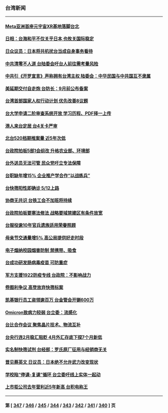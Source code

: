 ### 台湾新闻
---
#### [Meta亚洲首座元宇宙XR基地落脚台北](../../pages/ncid1349361/n13728444.md) 
#### [日相：台海和平不仅关乎日本 也攸关国际稳定](../../pages/ncid1349361/n13728449.md) 
#### [日众议员：日本将共机扰台当成自身事务看待](../../pages/ncid1349361/n13728379.md) 
#### [中共清零不人道 台陆委会吁台人前往需考量风险](../../pages/ncid1349361/n13727852.md) 
#### [中共引《开罗宣言》声称拥有台湾主权 陆委会：中华民国与中共国互不隶属](../../pages/ncid1349361/n13727906.md) 
#### [美延期交付自走炮 台防长：9月前公布备案](../../pages/ncid1349361/n13727782.md) 
#### [台湾首部国家人权行动计划 优先改善8议题](../../pages/ncid1349361/n13727981.md) 
#### [台大学申请二阶审查系统开放 学习历程、PDF择一上传](../../pages/ncid1349361/n13727930.md) 
#### [港人来台定居 台4关卡严审](../../pages/ncid1349361/n13727978.md) 
#### [北台520档期推案量 近5年次低](../../pages/ncid1349361/n13727980.md) 
#### [台政院拍板5部1会组改 升格农业部、环境部](../../pages/ncid1349361/n13727982.md) 
#### [台外送员无法可管 民众党吁立专法保障](../../pages/ncid1349361/n13727932.md) 
#### [台职缺年增15% 企业推产学合作“以战练兵”](../../pages/ncid1349361/n13727907.md) 
#### [台快筛阳性即确诊 5/12上路](../../pages/ncid1349361/n13727928.md) 
#### [协商无共识 台铁工会不加班将持续](../../pages/ncid1349361/n13727931.md) 
#### [台政院拍板要塞法修法 战略要域禁建区有条件放宽](../../pages/ncid1349361/n13727942.md) 
#### [台服役逾10年官兵遗族适用荣眷照顾](../../pages/ncid1349361/n13727940.md) 
#### [母亲节交通量增5% 高公局提供好走时段](../../pages/ncid1349361/n13727941.md) 
#### [电子烟纳校园烟害防制 禁携带、吸食](../../pages/ncid1349361/n13727938.md) 
#### [台成功研发肠病毒疫苗 可防重症](../../pages/ncid1349361/n13727935.md) 
#### [军方支援1922防疫专线 台政院：不影响战力](../../pages/ncid1349361/n13727910.md) 
#### [卷图利争议 高登放弃快筛标案](../../pages/ncid1349361/n13727846.md) 
#### [凯基银行员工盗领逾百万 台金管会开铡600万](../../pages/ncid1349361/n13727848.md) 
#### [Omicron致病力较弱 台立委：流感化](../../pages/ncid1349361/n13727849.md) 
#### [台比合作会议 聚焦晶片技术、物流互补](../../pages/ncid1349361/n13727840.md) 
#### [台央行连2月稳汇阻贬 4月外汇存底下探7个月新低](../../pages/ncid1349361/n13727885.md) 
#### [实名制快筛试剂 台经部：罗氏原厂征用与经销商无关](../../pages/ncid1349361/n13727850.md) 
#### [晋见蔡英文 日议员：日本绝不允许武力改变现状](../../pages/ncid1349361/n13727838.md) 
#### [学校陷“停课-复课”循环 台立委吁线上实体一起动](../../pages/ncid1349361/n13727853.md) 
#### [上市柜公司去年营利近5年新高 台积电称王](../../pages/ncid1349361/n13727855.md) 

---
#### 第 [ [347](./347.md) / [346](./346.md) / [345](./345.md) / [344](./344.md) / [343](./343.md) / [342](./342.md) / [341](./341.md) / [340](./340.md) ] 页
